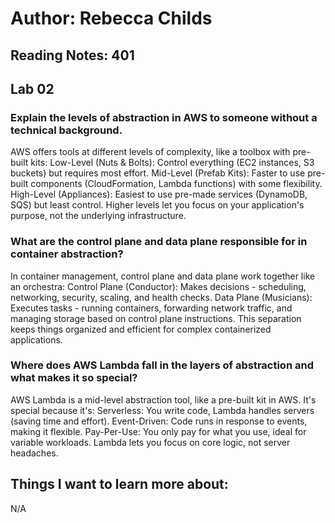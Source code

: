 # Author: Rebecca Childs
## Reading Notes: 401
## Lab 02

### Explain the levels of abstraction in AWS to someone without a technical background.
AWS offers tools at different levels of complexity, like a toolbox with pre-built kits:
Low-Level (Nuts & Bolts): Control everything (EC2 instances, S3 buckets) but requires most effort.
Mid-Level (Prefab Kits): Faster to use pre-built components (CloudFormation, Lambda functions) with some flexibility.
High-Level (Appliances): Easiest to use pre-made services (DynamoDB, SQS) but least control.
Higher levels let you focus on your application's purpose, not the underlying infrastructure.

### What are the control plane and data plane responsible for in container abstraction?
In container management, control plane and data plane work together like an orchestra:
Control Plane (Conductor): Makes decisions - scheduling, networking, security, scaling, and health checks.
Data Plane (Musicians): Executes tasks - running containers, forwarding network traffic, and managing storage based on control plane instructions.
This separation keeps things organized and efficient for complex containerized applications.

### Where does AWS Lambda fall in the layers of abstraction and what makes it so special?
AWS Lambda is a mid-level abstraction tool, like a pre-built kit in AWS. It's special because it's:
Serverless: You write code, Lambda handles servers (saving time and effort).
Event-Driven: Code runs in response to events, making it flexible.
Pay-Per-Use: You only pay for what you use, ideal for variable workloads.
Lambda lets you focus on core logic, not server headaches.

## Things I want to learn more about:
N/A